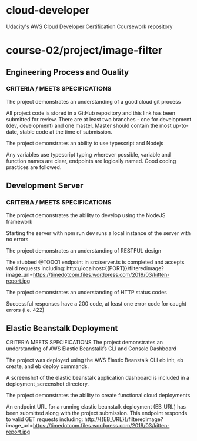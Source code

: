 # cloud-developer
Udacity's AWS Cloud Developer Certification Coursework repository

# course-02/project/image-filter

## Engineering Process and Quality
### CRITERIA / MEETS SPECIFICATIONS
The project demonstrates an understanding of a good cloud git process

All project code is stored in a GitHub repository and this link has been submitted for review. There are at least two branches - one for development (dev, development) and one master. Master should contain the most up-to-date, stable code at the time of submission.

The project demonstrates an ability to use typescript and Nodejs

Any variables use typescript typing wherever possible, variable and function names are clear, endpoints are logically named. Good coding practices are followed.

## Development Server

### CRITERIA / MEETS SPECIFICATIONS

The project demonstrates the ability to develop using the NodeJS framework

Starting the server with npm run dev runs a local instance of the server with no errors

The project demonstrates an understanding of RESTFUL design

The stubbed @TODO1 endpoint in src/server.ts is completed and accepts valid requests including:
http://localhost:{{PORT}}/filteredimage?image_url=https://timedotcom.files.wordpress.com/2019/03/kitten-report.jpg

The project demonstrates an understanding of HTTP status codes

Successful responses have a 200 code, at least one error code for caught errors (i.e. 422)

## Elastic Beanstalk Deployment

CRITERIA
MEETS SPECIFICATIONS
The project demonstrates an understanding of AWS Elastic Beanstalk’s CLI and Console Dashboard

The project was deployed using the AWS Elastic Beanstalk CLI eb init, eb create, and eb deploy commands.

A screenshot of the elastic beanstalk application dashboard is included in a deployment_screenshot directory.

The project demonstrates the ability to create functional cloud deployments

An endpoint URL for a running elastic beanstalk deployment (EB_URL) has been submitted along with the project submission. This endpoint responds to valid GET requests including:
http://{{EB_URL}}/filteredimage?image_url=https://timedotcom.files.wordpress.com/2019/03/kitten-report.jpg
